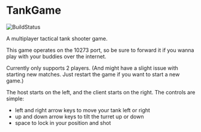 # TankGame
![BuildStatus](http://46.107.45.139/app/rest/builds/aggregated/strob:(buildType:(project:(id:tankGame)))/statusIcon.svg)

A multiplayer tactical tank shooter game.

This game operates on the 10273 port, so be sure to forward it if you wanna play with your buddies over the internet.

Currently only supports 2 players.
(And might have a slight issue with starting new matches.
Just restart the game if you want to start a new game.)

The host starts on the left, and the client starts on the right.
The controls are simple:
- left and right arrow keys to move your tank left or right
- up and down arrow keys to tilt the turret up or down
- space to lock in your position and shot